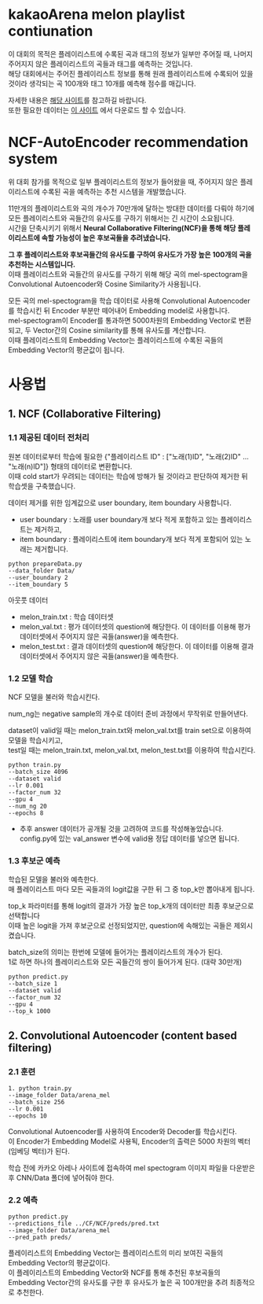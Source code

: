 # kakaoArena melon playlist contiunation

이 대회의 목적은 플레이리스트에 수록된 곡과 태그의 정보가 일부만 주어질 때, 나머지 주어지지 않은 플레이리스트의 곡들과 태그를 예측하는 것입니다.<br/>
해당 대회에서는 주어진 플레이리스트 정보를 통해 원래 플레이리스트에 수록되어 있을 것이라 생각되는 곡 100개와 태그 10개를 예측해 점수를 매깁니다.

자세한 내용은 [해당 사이트](https://arena.kakao.com/c/7)를 참고하길 바랍니다.<br/>
또한 필요한 데이터는 [이 사이트](https://arena.kakao.com/c/7/data) 에서 다운로드 할 수 있습니다.


# NCF-AutoEncoder recommendation system

위 대회 참가를 목적으로 일부 플레이리스트의 정보가 들어왔을 때, 주어지지 않은 플레이리스트에 수록된 곡을 예측하는 추천 시스템을 개발했습니다. 

11만개의 플레이리스트와 곡의 개수가 70만개에 달하는 방대한 데이터를 다뤄야 하기에 모든 플레이리스트와 곡들간의 유사도를 구하기 위해서는 긴 시간이 소요됩니다. <br/>
시간을 단축시키기 위해서 **Neural Collaborative Filtering(NCF)을 통해 해당 플레이리스트에 속할 가능성이 높은 후보곡들을 추려냈습니다.**

**그 후 플레이리스트와 후보곡들간의 유사도를 구하여 유사도가 가장 높은 100개의 곡을 추천하는 시스템입니다.**<br/>
이때 플레이리스트와 곡들간의 유사도를 구하기 위해 해당 곡의 mel-spectogram을 Convolutional Autoencoder와 Cosine Similarity가 사용됩니다.

모든 곡의 mel-spectogram을 학습 데이터로 사용해 Convolutional Autoencoder를 학습시킨 뒤 Encoder 부분만 떼어내어 Embedding model로 사용합니다.<br/>
mel-spectogram이 Encoder를 통과하면 5000차원의 Embedding Vector로 변환되고, 두 Vector간의 Cosine similarity를 통해 유사도를 계산합니다.<br/>
이때 플레이리스트의 Embedding Vector는 플레이리스트에 수록된 곡들의 Embedding Vector의 평균값이 됩니다.



# 사용법

## 1. NCF (Collaborative Filtering)

### 1.1 제공된 데이터 전처리 
원본 데이터로부터 학습에 필요한 {"플레이리스트 ID" : ["노래(1)ID", "노래(2)ID" ... "노래(n)ID"]} 형태의 데이터로 변환합니다.<br/>
이때 cold start가 우려되는 데이터는 학습에 방해가 될 것이라고 판단하여 제거한 뒤 학습셋을 구축했습니다.

데이터 제거를 위한 임계값으로 user boundary, item boundary 사용합니다.
* user boundary : 노래를 user boundary개 보다 적게 포함하고 있는 플레이리스트는 제거하고,  
* item boundary : 플레이리스트에 item boundary개 보다 적게 포함되어 있는 노래는 제거합니다.
```
python prepareData.py
--data_folder Data/ 
--user_boundary 2 
--item_boundary 5
```

아웃풋 데이터
* melon_train.txt : 학습 데이터셋
* melon_val.txt : 평가 데이터셋의 question에 해당한다. 이 데이터를 이용해 평가 데이터셋에서 주어지지 않은 곡들(answer)을 예측한다.
* melon_test.txt : 결과 데이터셋의 question에 해당한다. 이 데이터를 이용해 결과 데이터셋에서 주어지지 않은 곡들(answer)을 예측한다.



### 1.2 모델 학습
NCF 모델을 불러와 학습시킨다. 

num_ng는 negative sample의 개수로 데이터 준비 과정에서 무작위로 만들어낸다. 

dataset이 valid일 때는 melon_train.txt와 melon_val.txt를 train set으로 이용하여 모델을 학습시키고,<br/>
test일 때는 melon_train.txt, melon_val.txt, melon_test.txt를 이용하여 학습시킨다.

```
python train.py 
--batch_size 4096
--dataset valid
--lr 0.001
--factor_num 32
--gpu 4
--num_ng 20
--epochs 8
```

* 추후 answer 데이터가 공개될 것을 고려하여 코드를 작성해놓았습니다.
config.py에 있는 val_answer 변수에 valid용 정답 데이터를 넣으면 됩니다.

### 1.3 후보군 예측
학습된 모델을 불러와 예측한다.<br/>
매 플레이리스트 마다 모든 곡들과의 logit값을 구한 뒤 그 중 top_k만 뽑아내게 됩니다.

top_k 파라미터를 통해 logit의 결과가 가장 높은 top_k개의 데이터만 최종 후보군으로 선택합니다<br/>
이때 높은 logit을 가져 후보군으로 선정되었지만, question에 속해있는 곡들은 제외시켰습니다.

batch_size의 의미는 한번에 모델에 들어가는 플레이리스트의 개수가 된다.<br/>
1로 하면 하나의 플레이리스트와 모든 곡들간의 쌍이 들어가게 된다. (대략 30만개) 

```
python predict.py 
--batch_size 1 
--dataset valid 
--factor_num 32 
--gpu 4 
--top_k 1000
```

## 2. Convolutional Autoencoder (content based filtering)

### 2.1 훈련
```
1. python train.py
--image_folder Data/arena_mel
--batch_size 256
--lr 0.001
--epochs 10
```
Convolutional Autoencoder를 사용하여 Encoder와 Decoder를 학습시킨다.<br/>
이 Encoder가 Embedding Model로 사용됙, Encoder의 출력은 5000 차원의 벡터(임베딩 벡터)가 된다.

학습 전에 카카오 아레나 사이트에 접속하여 mel spectogram 이미지 파일을 다운받은 후 CNN/Data 폴더에 넣어줘야 한다.

### 2.2 예측
```
python predict.py
--predictions_file ../CF/NCF/preds/pred.txt
--image_folder Data/arena_mel
--pred_path preds/
```
플레이리스트의 Embedding Vector는 플레이리스트의 미리 보여진 곡들의 Embedding Vector의 평균값이다.<br/>
이 플레이리스트의 Embedding Vector와 NCF를 통해 추천된 후보곡들의 Embedding Vector간의 유사도를 구한 후 유사도가 높은 곡 100개만을 추려 최종적으로 추천한다.
